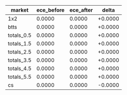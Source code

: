 |market|ece_before|ece_after|delta|
|---|---|---|---|
|1x2|0.0000|0.0000|+0.0000|
|btts|0.0000|0.0000|+0.0000|
|totals_0.5|0.0000|0.0000|+0.0000|
|totals_1.5|0.0000|0.0000|+0.0000|
|totals_2.5|0.0000|0.0000|+0.0000|
|totals_3.5|0.0000|0.0000|+0.0000|
|totals_4.5|0.0000|0.0000|+0.0000|
|totals_5.5|0.0000|0.0000|+0.0000|
|cs|0.0000|0.0000|-0.0000|
